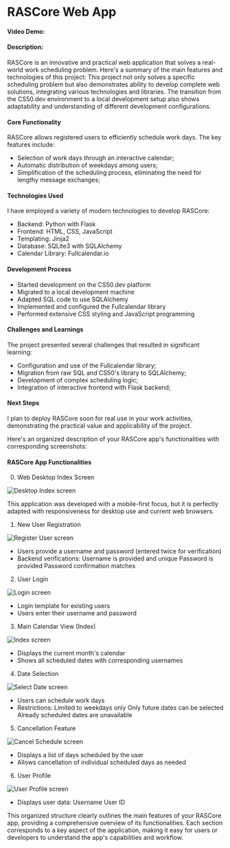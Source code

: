 # RASCore Web App
#### Video Demo:  <URL HERE>
#### Description:

RASCore is an innovative and practical web application that solves a real-world work scheduling problem. Here's a summary of the main features and technologies of this project:
This project not only solves a specific scheduling problem but also demonstrates ability to develop complete web solutions, integrating various technologies and libraries. The transition from the CS50.dev environment to a local development setup also shows adaptability and understanding of different development configurations.

#### Core Functionality
RASCore allows registered users to efficiently schedule work days. The key features include:

- Selection of work days through an interactive calendar;
- Automatic distribution of weekdays among users;
- Simplification of the scheduling process, eliminating the need for lengthy message exchanges;

#### Technologies Used
I have employed a variety of modern technologies to develop RASCore:

- Backend: Python with Flask
- Frontend: HTML, CSS, JavaScript
- Templating: Jinja2
- Database: SQLite3 with SQLAlchemy
- Calendar Library: Fullcalendar.io

#### Development Process

- Started development on the CS50.dev platform
- Migrated to a local development machine
- Adapted SQL code to use SQLAlchemy
- Implemented and configured the Fullcalendar library
- Performed extensive CSS styling and JavaScript programming

#### Challenges and Learnings
The project presented several challenges that resulted in significant learning:

- Configuration and use of the Fullcalendar library;
- Migration from raw SQL and CS50's library to SQLAlchemy;
- Development of complex scheduling logic;
- Integration of interactive frontend with Flask backend;

#### Next Steps
I plan to deploy RASCore soon for real use in your work activities, demonstrating the practical value and applicability of the project.

Here's an organized description of your RASCore app's functionalities with corresponding screenshots:

#### RASCore App Functionalities

0. Web Desktop Index Screen

![Desktop Index screen](./static/tela_desktop.png)

This application was developed with a mobile-first focus, but it is perfectly adapted with responsiveness for desktop use and current web browsers.

1. New User Registration

![Register User screen](./static/tela_cadastro.png)

- Users provide a username and password (entered twice for verification)
- Backend verifications:
    Username is provided and unique
    Password is provided
    Password confirmation matches

2. User Login

![Login screen](./static/tela_login.png)

- Login template for existing users
- Users enter their username and password

3. Main Calendar View (Index)

![Index screen](./static/tela_inicial.png)

- Displays the current month's calendar
- Shows all scheduled dates with corresponding usernames

4. Date Selection

![Select Date screen](./static/tela_selecione.png)

- Users can schedule work days
- Restrictions:
    Limited to weekdays only
    Only future dates can be selected
    Already scheduled dates are unavailable

5. Cancellation Feature

![Cancel Schedule screen](./static/tela_cancela.png)

- Displays a list of days scheduled by the user
- Allows cancellation of individual scheduled days as needed

6. User Profile

![User Profile screen](./static/tela_perfil.png)

- Displays user data:
    Username
    User ID

This organized structure clearly outlines the main features of your RASCore app, providing a comprehensive overview of its functionalities. Each section corresponds to a key aspect of the application, making it easy for users or developers to understand the app's capabilities and workflow.